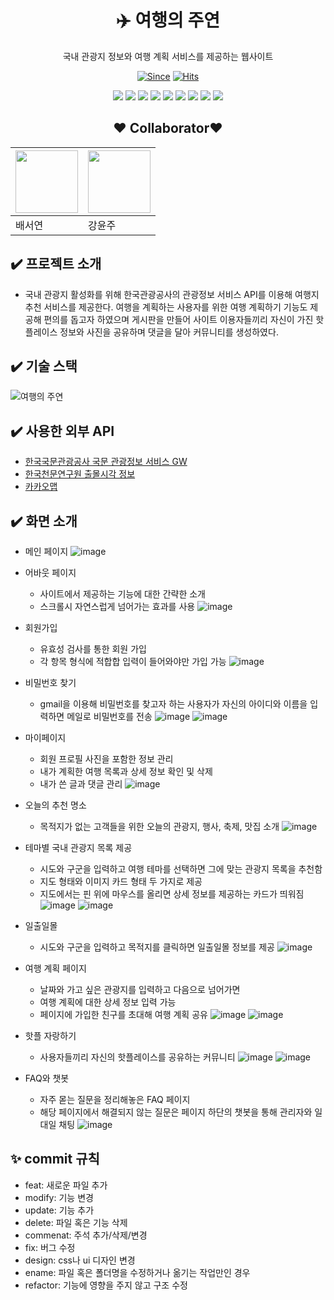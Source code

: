 <div align="center">
   
# :airplane: 여행의 주연
국내 관광지 정보와 여행 계획 서비스를 제공하는 웹사이트
   
[![Since](https://img.shields.io/badge/since-2022.11.18-333333.svg?style=flat-square)](https://github.com/SeoYeonBae/my-trip-filmo)
[![Hits](https://hits.seeyoufarm.com/api/count/incr/badge.svg?url=https%3A%2F%2Fgithub.com%2FSeoYeonBae%2Fmy-trip-filmo&count_bg=%23FFD1FB&title_bg=%23555555&icon=&icon_color=%23E7E7E7&title=hits&edge_flat=false)](https://hits.seeyoufarm.com)

<img src="https://img.shields.io/badge/Vue.js-4FC08D?style=flat&logo=Vue.js&logoColor=white"/>
<img src="https://img.shields.io/badge/JavaScript-F7DF1E?style=flat&logoJavaScript&logoColor=white"/>
<img src="https://img.shields.io/badge/HTML5-E34F26?style=flat&logo=HTML5&logoColor=white"/>
<img src="https://img.shields.io/badge/npm-CB3837?style=flat&logo=npm&logoColor=white"/>
<img src="https://img.shields.io/badge/Spring Boot-6DB33F?style=flat&logo=Spring Boot&logoColor=white"/>
<img src="https://img.shields.io/badge/Apache Tomcat-F8DC75?style=flat&logo=Apache Tomcat&logoColor=white"/>   
<img src="https://img.shields.io/badge/MySQL-4479A1?style=flat&logo=MySQL&logoColor=white"/>  
<img src="https://img.shields.io/badge/Notion-000000?style=flat&logo=Notion&logoColor=white"/>
<img src="https://img.shields.io/badge/GitHub-181717?style=flat&logo=GitHub&logoColor=white"/> 
   
## :heart: Collaborator:heart:
   
|[<img src="https://user-images.githubusercontent.com/101535851/197534463-7804a8d6-13fc-427a-8e5f-533356329d64.png" width = 100>](https://github.com/SeoYeonBae)|[<img src="https://user-images.githubusercontent.com/101535851/197529689-8f333988-5396-4528-862f-78143f94e0de.png" width = 100>](https://github.com/YunjooK)|
|-|-|
|배서연|강윤주|
   
</div>

## :heavy_check_mark: 프로젝트 소개
- 국내 관광지 활성화를 위해 한국관광공사의 관광정보 서비스 API를 이용해 여행지 추천 서비스를 제공한다. 여행을 계획하는 사용자를 위한 여행 계획하기 기능도 제공해 편의를 돕고자 하였으며 게시판을 만들어 사이트 이용자들끼리 자신이 가진 핫플레이스 정보와 사진을 공유하며 댓글을 달아 커뮤니티를 생성하였다.

## :heavy_check_mark: 기술 스택
![여행의 주연](https://user-images.githubusercontent.com/101535851/204295033-1df91678-169f-480a-80c4-76bb124932bb.png)


## :heavy_check_mark: 사용한 외부 API
- [한국국문관광공사 국문 관광정보 서비스 GW](https://www.data.go.kr/tcs/dss/selectApiDataDetailView.do?publicDataPk=15101578)
- [한국천문연구원 출몰시각 정보](https://www.data.go.kr/iim/api/selectAPIAcountView.do)
- [카카오맵](https://apis.map.kakao.com/web/)

## :heavy_check_mark: 화면 소개

- 메인 페이지
![image](https://user-images.githubusercontent.com/101535851/204279092-624959f5-88bc-4366-aa6e-69a19ce69cf0.png)

- 어바웃 페이지
   - 사이트에서 제공하는 기능에 대한 간략한 소개
   - 스크롤시 자연스럽게 넘어가는 효과를 사용
![image](https://user-images.githubusercontent.com/101535851/204279170-adb5b34c-dfcb-408f-a678-3318685a6e9e.png)

- 회원가입
   - 유효성 검사를 통한 회원 가입
   - 각 항목 형식에 적합합 입력이 들어와야만 가입 가능
![image](https://user-images.githubusercontent.com/101535851/204291067-14cd9b4c-44da-4ab6-bbc6-46db57ea6403.png)

- 비밀번호 찾기
   - gmail을 이용해 비밀번호를 찾고자 하는 사용자가 자신의 아이디와 이름을 입력하면 메일로 비밀번호를 전송
![image](https://user-images.githubusercontent.com/101535851/204291655-5b6d1a64-85a2-47e6-9409-358eea488181.png)
![image](https://user-images.githubusercontent.com/101535851/204291717-c1f3e407-f9f4-418a-a5fd-6ad03c13d672.png)

- 마이페이지
   - 회원 프로필 사진을 포함한 정보 관리
   - 내가 계획한 여행 목록과 상세 정보 확인 및 삭제
   - 내가 쓴 글과 댓글 관리
![image](https://user-images.githubusercontent.com/101535851/204283517-76d7aa7a-c2f8-40c2-919c-2f9c3fa2e3a7.png)

- 오늘의 추천 명소
   - 목적지가 없는 고객들을 위한 오늘의 관광지, 행사, 축제, 맛집 소개
![image](https://user-images.githubusercontent.com/101535851/204284086-b9b3eb56-6367-4766-a938-91d5b277fffa.png)

- 테마별 국내 관광지 목록 제공
   - 시도와 구군을 입력하고 여행 테마를 선택하면 그에 맞는 관광지 목록을 추천함
   - 지도 형태와 이미지 카드 형태 두 가지로 제공
   - 지도에서는 핀 위에 마우스를 올리면 상세 정보를 제공하는 카드가 띄워짐
![image](https://user-images.githubusercontent.com/101535851/204284439-9de88bd0-661b-441b-a076-ee0d9147111c.png)
![image](https://user-images.githubusercontent.com/101535851/204284460-5ddb5fca-bc82-4ef1-be90-5885b07a8204.png)

- 일출일몰
   - 시도와 구군을 입력하고 목적지를 클릭하면 일출일몰 정보를 제공
![image](https://user-images.githubusercontent.com/101535851/204293723-b60db30d-b212-493f-81b7-f113b132ba98.png)

- 여행 계획 페이지
   - 날짜와 가고 싶은 관광지를 입력하고 다음으로 넘어가면
   - 여행 계획에 대한 상세 정보 입력 가능
   - 페이지에 가입한 친구를 초대해 여행 계획 공유
![image](https://user-images.githubusercontent.com/101535851/204284754-ccebfaa7-8666-4ebb-a57a-4adf2420eb32.png)
![image](https://user-images.githubusercontent.com/101535851/204284773-f597f5f9-9759-465e-8a5f-e39fdeb7d146.png)

- 핫플 자랑하기
   - 사용자들끼리 자신의 핫플레이스를 공유하는 커뮤니티
![image](https://user-images.githubusercontent.com/101535851/204284887-6a903247-bd60-4a91-8586-c990fc165139.png)
![image](https://user-images.githubusercontent.com/101535851/204284906-ed5f8d4b-171f-4a29-a0cb-a6bf4f5dba50.png)

- FAQ와 챗봇
   - 자주 몯는 질문을 정리해놓은 FAQ 페이지
   - 해당 페이지에서 해결되지 않는 질문은 페이지 하단의 챗봇을 통해 관리자와 일대일 채팅
![image](https://user-images.githubusercontent.com/101535851/204292804-f3c79cd1-5fa2-4045-a246-393ab58fd84b.png)

## **:sparkles: commit 규칙**
- feat: 새로운 파일 추가
- modify: 기능 변경
- update: 기능 추가
- delete: 파일 혹은 기능 삭제
- commenat: 주석 추가/삭제/변경
- fix: 버그 수정
- design: css나 ui 디자인 변경
- ename: 파일 혹은 폴더명을 수정하거나 옮기는 작업만인 경우
- refactor: 기능에 영향을 주지 않고 구조 수정
